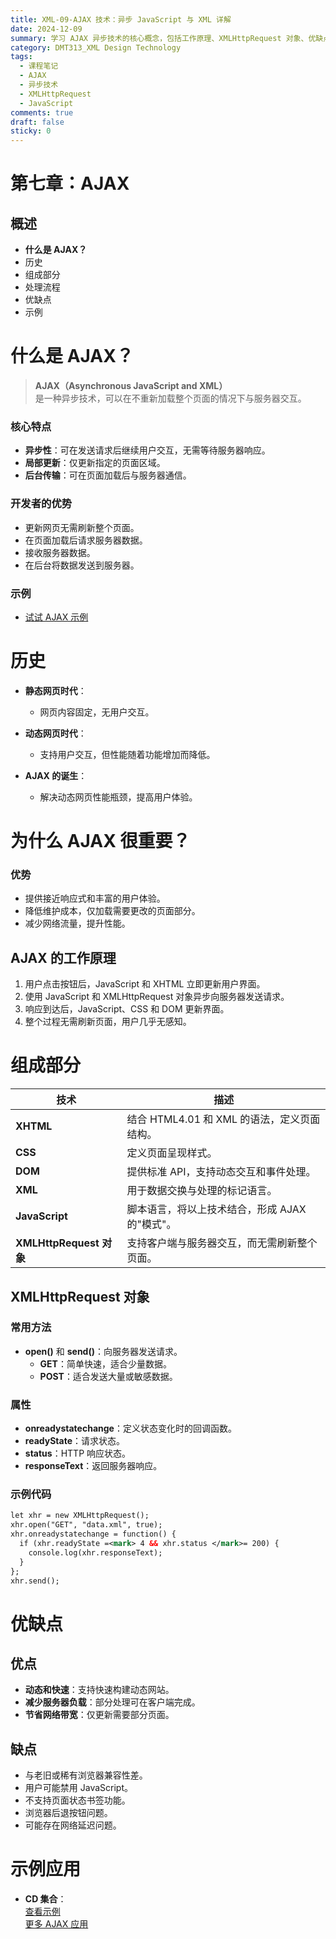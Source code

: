 ```yaml
---
title: XML-09-AJAX 技术：异步 JavaScript 与 XML 详解
date: 2024-12-09
summary: 学习 AJAX 异步技术的核心概念，包括工作原理、XMLHttpRequest 对象、优缺点分析以及实际应用示例。
category: DMT313_XML Design Technology
tags:
  - 课程笔记
  - AJAX
  - 异步技术
  - XMLHttpRequest
  - JavaScript
comments: true
draft: false
sticky: 0
---
```

# 第七章：AJAX

## 概述
- **什么是 AJAX？**
- 历史
- 组成部分
- 处理流程
- 优缺点
- 示例

# 什么是 AJAX？

> **AJAX（Asynchronous JavaScript and XML）**  
> 是一种异步技术，可以在不重新加载整个页面的情况下与服务器交互。

### 核心特点
- **异步性**：可在发送请求后继续用户交互，无需等待服务器响应。
- **局部更新**：仅更新指定的页面区域。
- **后台传输**：可在页面加载后与服务器通信。

### 开发者的优势
- 更新网页无需刷新整个页面。
- 在页面加载后请求服务器数据。
- 接收服务器数据。
- 在后台将数据发送到服务器。

### 示例
- [试试 AJAX 示例](https://www.w3schools.com/xml/tryit.asp?filename=tryajax_first)

# 历史

- **静态网页时代**：
  - 网页内容固定，无用户交互。

- **动态网页时代**：
  - 支持用户交互，但性能随着功能增加而降低。

- **AJAX 的诞生**：
  - 解决动态网页性能瓶颈，提高用户体验。

# 为什么 AJAX 很重要？

### 优势
- 提供接近响应式和丰富的用户体验。
- 降低维护成本，仅加载需要更改的页面部分。
- 减少网络流量，提升性能。

## AJAX 的工作原理

1. 用户点击按钮后，JavaScript 和 XHTML 立即更新用户界面。
2. 使用 JavaScript 和 XMLHttpRequest 对象异步向服务器发送请求。
3. 响应到达后，JavaScript、CSS 和 DOM 更新界面。
4. 整个过程无需刷新页面，用户几乎无感知。

# 组成部分

| 技术        | 描述                                                                 |
|-------------|----------------------------------------------------------------------|
| **XHTML**   | 结合 HTML4.01 和 XML 的语法，定义页面结构。                          |
| **CSS**     | 定义页面呈现样式。                                                   |
| **DOM**     | 提供标准 API，支持动态交互和事件处理。                               |
| **XML**     | 用于数据交换与处理的标记语言。                                       |
| **JavaScript** | 脚本语言，将以上技术结合，形成 AJAX 的"模式"。                     |
| **XMLHttpRequest 对象** | 支持客户端与服务器交互，而无需刷新整个页面。               |

## XMLHttpRequest 对象

### 常用方法
- **open()** 和 **send()**：向服务器发送请求。
  - **GET**：简单快速，适合少量数据。
  - **POST**：适合发送大量或敏感数据。

### 属性
- **onreadystatechange**：定义状态变化时的回调函数。
- **readyState**：请求状态。
- **status**：HTTP 响应状态。
- **responseText**：返回服务器响应。

### 示例代码
```xml
let xhr = new XMLHttpRequest();
xhr.open("GET", "data.xml", true);
xhr.onreadystatechange = function() {
  if (xhr.readyState =<mark> 4 && xhr.status </mark>= 200) {
    console.log(xhr.responseText);
  }
};
xhr.send();
```

# 优缺点

## 优点
- **动态和快速**：支持快速构建动态网站。
- **减少服务器负载**：部分处理可在客户端完成。
- **节省网络带宽**：仅更新需要部分页面。

## 缺点
- 与老旧或稀有浏览器兼容性差。
- 用户可能禁用 JavaScript。
- 不支持页面状态书签功能。
- 浏览器后退按钮问题。
- 可能存在网络延迟问题。

# 示例应用
- **CD 集合**：  
  [查看示例](https://www.w3schools.com/xml/tryit.asp?filename=tryajax_xml2)  
  [更多 AJAX 应用](https://www.w3schools.com/xml/ajax_applications.asp)